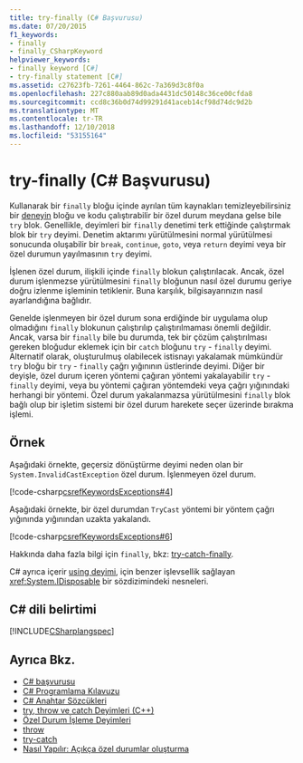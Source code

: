 ```yaml
---
title: try-finally (C# Başvurusu)
ms.date: 07/20/2015
f1_keywords:
- finally
- finally_CSharpKeyword
helpviewer_keywords:
- finally keyword [C#]
- try-finally statement [C#]
ms.assetid: c27623fb-7261-4464-862c-7a369d3c8f0a
ms.openlocfilehash: 227c880aab89d0ada4431dc50148c36ce00cfda8
ms.sourcegitcommit: ccd8c36b0d74d99291d41aceb14cf98d74dc9d2b
ms.translationtype: MT
ms.contentlocale: tr-TR
ms.lasthandoff: 12/10/2018
ms.locfileid: "53155164"
---
```

# <a name="try-finally-c-reference"></a>try-finally (C# Başvurusu)

Kullanarak bir `finally` bloğu içinde ayrılan tüm kaynakları temizleyebilirsiniz bir [deneyin](try-catch.md) bloğu ve kodu çalıştırabilir bir özel durum meydana gelse bile `try` blok. Genellikle, deyimleri bir `finally` denetimi terk ettiğinde çalıştırmak blok bir `try` deyimi. Denetim aktarımı yürütülmesini normal yürütülmesi sonucunda oluşabilir bir `break`, `continue`, `goto`, veya `return` deyimi veya bir özel durumun yayılmasının `try` deyimi.

İşlenen özel durum, ilişkili içinde `finally` blokun çalıştırılacak. Ancak, özel durum işlenmezse yürütülmesini `finally` bloğunun nasıl özel durumu geriye doğru izlenme işleminin tetiklenir. Buna karşılık, bilgisayarınızın nasıl ayarlandığına bağlıdır.

Genelde işlenmeyen bir özel durum sona erdiğinde bir uygulama olup olmadığını `finally` blokunun çalıştırılıp çalıştırılmaması önemli değildir. Ancak, varsa bir `finally` bile bu durumda, tek bir çözüm çalıştırılması gereken bloğudur eklemek için bir `catch` bloğunu `try` - `finally` deyimi. Alternatif olarak, oluşturulmuş olabilecek istisnayı yakalamak mümkündür `try` bloğu bir `try` - `finally` çağrı yığınının üstlerinde deyimi. Diğer bir deyişle, özel durum içeren yöntemi çağıran yöntemi yakalayabilir `try` - `finally` deyimi, veya bu yöntemi çağıran yöntemdeki veya çağrı yığınındaki herhangi bir yöntemi. Özel durum yakalanmazsa yürütülmesini `finally` blok bağlı olup bir işletim sistemi bir özel durum harekete seçer üzerinde bırakma işlemi.

## <a name="example"></a>Örnek

Aşağıdaki örnekte, geçersiz dönüştürme deyimi neden olan bir `System.InvalidCastException` özel durum. İşlenmeyen özel durum.

[!code-csharp[csrefKeywordsExceptions#4](~/samples/snippets/csharp/VS_Snippets_VBCSharp/csrefKeywordsExceptions/CS/csrefKeywordsExceptions.cs#4)]

Aşağıdaki örnekte, bir özel durumdan `TryCast` yöntemi bir yöntem çağrı yığınında yığınından uzakta yakalandı.

[!code-csharp[csrefKeywordsExceptions#6](~/samples/snippets/csharp/VS_Snippets_VBCSharp/csrefKeywordsExceptions/CS/csrefKeywordsExceptions.cs#6)]

Hakkında daha fazla bilgi için `finally`, bkz: [try-catch-finally](try-catch-finally.md).

C# ayrıca içerir [using deyimi](using-statement.md), için benzer işlevsellik sağlayan <xref:System.IDisposable> bir sözdizimindeki nesneleri.

## <a name="c-language-specification"></a>C# dili belirtimi

[!INCLUDE[CSharplangspec](~/includes/csharplangspec-md.md)]

## <a name="see-also"></a>Ayrıca Bkz.

- [C# başvurusu](../index.md)
- [C# Programlama Kılavuzu](../../programming-guide/index.md)
- [C# Anahtar Sözcükleri](index.md)
- [try, throw ve catch Deyimleri (C++)](/cpp/cpp/try-throw-and-catch-statements-cpp)
- [Özel Durum İşleme Deyimleri](exception-handling-statements.md)
- [throw](throw.md)
- [try-catch](try-catch.md)
- [Nasıl Yapılır: Açıkça özel durumlar oluşturma](../../../standard/exceptions/how-to-explicitly-throw-exceptions.md)
